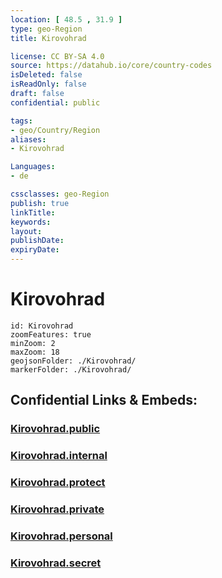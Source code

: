 ```yaml
---
location: [ 48.5 , 31.9 ] 
type: geo-Region
title: Kirovohrad

license: CC BY-SA 4.0
source: https://datahub.io/core/country-codes
isDeleted: false
isReadOnly: false
draft: false
confidential: public

tags:
- geo/Country/Region
aliases:
- Kirovohrad

Languages:
- de

cssclasses: geo-Region
publish: true
linkTitle: 
keywords: 
layout: 
publishDate: 
expiryDate: 
---
```


# Kirovohrad

```leaflet
id: Kirovohrad
zoomFeatures: true 
minZoom: 2 
maxZoom: 18
geojsonFolder: ./Kirovohrad/
markerFolder: ./Kirovohrad/
```


## Confidential Links & Embeds: 

### [Kirovohrad.public](/_public/\Earth\Continent\Europe\Europe~East\Ukraine\Regions~UkraineKirovohrad.public.md) 

### [Kirovohrad.internal](/_internal/\Earth\Continent\Europe\Europe~East\Ukraine\Regions~UkraineKirovohrad.internal.md) 

### [Kirovohrad.protect](/_protect/\Earth\Continent\Europe\Europe~East\Ukraine\Regions~UkraineKirovohrad.protect.md) 

### [Kirovohrad.private](/_private/\Earth\Continent\Europe\Europe~East\Ukraine\Regions~UkraineKirovohrad.private.md) 

### [Kirovohrad.personal](/_personal/\Earth\Continent\Europe\Europe~East\Ukraine\Regions~UkraineKirovohrad.personal.md) 

### [Kirovohrad.secret](/_secret/\Earth\Continent\Europe\Europe~East\Ukraine\Regions~UkraineKirovohrad.secret.md)

